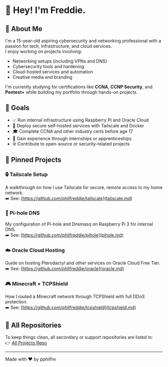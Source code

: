# 👋 Hey! I'm Freddie.

## 🧠 About Me

I'm a 15-year-old aspiring cybersecurity and networking professional with a passion for tech, infrastructure, and cloud services.  
I enjoy working on projects involving:
- Networking setups (including VPNs and DNS)
- Cybersecurity tools and hardening
- Cloud-hosted services and automation
- Creative media and branding

I'm currently studying for certifications like **CCNA**, **CCNP Security**, and **Pentest+** while building my portfolio through hands-on projects.

## 🎯 Goals

- ✅ Run internal infrastructure using Raspberry Pi and Oracle Cloud  
- 🚧 Deploy secure self-hosted services with Tailscale and Docker  
- 🎓 Complete CCNA and other industry certs before age 17  
- 💼 Gain experience through internships or apprenticeships  
- 🌐 Contribute to open-source or security-related projects  

## 📌 Pinned Projects

### 🔒 Tailscale Setup  
A walkthrough on how I use Tailscale for secure, remote access to my home network.  
➡️ See: [https://github.com/philfreddie/tailscale](tailscale.md)

### 🐧 Pi-hole DNS  
My configuration of Pi-hole and Dnsmasq on Raspberry Pi 3 for internal DNS.  
➡️ See: [https://github.com/philfreddie/pihole](pihole.md)

### ☁️ Oracle Cloud Hosting  
Guide on hosting Pterodactyl and other services on Oracle Cloud Free Tier.  
➡️ See: [https://github.com/philfreddie/oracle](oracle.md)

### 🎮 Minecraft + TCPShield  
How I routed a Minecraft network through TCPShield with full DDoS protection.  
➡️ See: [https://github.com/philfreddie/tcpshield](tcpshield.md)

## 📂 All Repositories

To keep things clean, all secondary or support repositories are listed in:  
👉 [All Projects Repo](https://github.com/yourusername/all-projects)

---

Made with ❤️ by pphilfre
